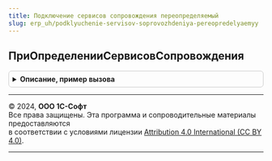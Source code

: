 ```yaml
---
title: Подключение сервисов сопровождения переопределяемый
slug: erp_uh/podklyuchenie-servisov-soprovozhdeniya-pereopredelyaemyy
---
```



## ПриОпределенииСервисовСопровождения
<details style="margin: 1em 0; padding: 0.5em; border: 1px solid #ccc; border-radius: 6px;">

<summary style="font-weight: bold; cursor: pointer;">Описание, пример вызова</summary>

```bsl

// Определяет список модулей библиотек и конфигурации, которые предоставляют
// основные сведения о сервисах: идентификатор, наименование, описание и картинка.
// Модуль должен обязательно содержать процедуру ПриДобавленииОписанийСервисовСопровождения.
// Пример см. СПАРКРиски.ПриДобавленииОписанийСервисовСопровождения.
//
// Параметры:
//  МодулиСервисов - Массив из Строка - имена серверных общих модулей библиотек и конфигурации.
//
// Пример:
//  МодулиСервисов.Добавить("СПАРКРиски");
//  МодулиСервисов.Добавить("РаботаСКонтрагентами");
//
//@skip-warning
Процедура ПриОпределенииСервисовСопровождения(МодулиСервисов) Экспорт
```

Пример вызова
```bsl
ПодключениеСервисовСопровожденияПереопределяемый.ПриОпределенииСервисовСопровождения(МодулиСервисов) 
```
</details>

---

© 2024, **ООО 1С-Софт**  
Все права защищены. Эта программа и сопроводительные материалы предоставляются  
в соответствии с условиями лицензии [Attribution 4.0 International (CC BY 4.0)](https://creativecommons.org/licenses/by/4.0/legalcode).

---
